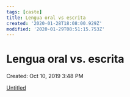 ```yaml
---
tags: [caste]
title: Lengua oral vs escrita
created: '2020-01-28T18:08:00.929Z'
modified: '2020-01-29T08:51:15.753Z'
---
```


# Lengua oral vs. escrita

Created: Oct 10, 2019 3:48 PM

[Untitled](Lengua%20oral%20vs%20escrita/Untitled%20Database.csv)
